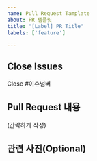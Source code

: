 ```yaml
---
name: Pull Request Tamplate
about: PR 템플릿
title: "[Label] PR Title"
labels: ['feature']

---
```


## Close Issues
Close #이슈넘버

## Pull Request 내용
(간략하게 작성)

## 관련 사진(Optional)

